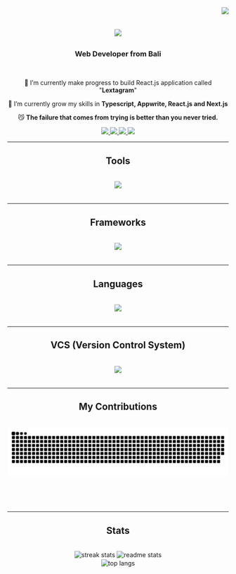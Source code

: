 <img align="right" src="https://visitor-badge.laobi.icu/badge?page_id=lexyerresta.lexyerresta" />

<h1 align="center">
    <img src="https://readme-typing-svg.herokuapp.com/?font=Righteous&size=35&center=true&vCenter=true&width=500&height=70&duration=4000&lines=Welcome+to+my+profile!+👋;+I'm+Lexy+Erresta;" />
</h1>

<h3 align="center">Web Developer from Bali</h3>

<br/>

<div align="center">
 
🚀 I’m currently make progress to build React.js application called "**Lextagram**"
 
🎢 I’m currently grow my skills in **Typescript, Appwrite, React.js and Next.js**

😼 **The failure that comes from trying is better than you never tried.**

 </div>

<div align="center"> 
  <a href="https://linkedin.com/in/lexyerresta">
    <img src="https://img.shields.io/badge/LinkedIn-0077B5?style=for-the-badge&logo=linkedin&logoColor=white" />
  </a>
  <a href="https://stackoverflow.com/users/21850134/lexy-erresta">
    <img src="https://img.shields.io/badge/StackOverFlow-cd7024?style=for-the-badge&logo=stackoverflow&logoColor=white" />
  </a>
  <a href="mailto:errestlegends@gmail.com">
    <img src="https://img.shields.io/badge/Gmail-FFFFFF?style=for-the-badge&logo=gmail&logoColor=red" />
  </a>
  <a href="https://lexanimelist.vercel.app/">
     <img src="https://img.shields.io/badge/LexAnimeList-FFC639?style=for-the-badge&logo=vercel&logoColor=black" />
  </a>
</div>

<hr/>
 
<h2 align="center">Tools</h2>
<br/>
<div align="center">
    <img src="https://skillicons.dev/icons?i=vite,vercel,nodejs,prisma,vscode,appwrite,stackoverflow,discord,codepen,mysql,figma" />
</div>

<br/>
<hr/>

<h2 align="center">Frameworks</h2>
<br/>
<div align="center">
    <img src="https://skillicons.dev/icons?i=nextjs,react,tailwind,laravel,bootstrap" />
</div>

<br/>
<hr/>

<h2 align="center">Languages</h2>
<br/>
<div align="center">
    <img src="https://skillicons.dev/icons?i=typescript,javascript,php,css,html" />
</div>

<br/>
<hr/>

<h2 align="center">VCS (Version Control System)</h2>
<br/>
<div align="center">
    <img src="https://skillicons.dev/icons?i=github,git" />
</div>

<br/>
<hr/>

<div align="center">
  <h2>My Contributions</h2>
  <br>
  <img alt="snake eating my contributions" src="https://raw.githubusercontent.com/lexyerresta/lexyerresta/output/github-contribution-grid-snake.svg" />
  
  <br/><br/><br/>
</div>

<hr/>

<h2 align="center">Stats</h2>
<br>
<div align=center>
  <img width=390 src="https://streak-stats.demolab.com/?user=lexyerresta&count_private=true&theme=react&border_radius=10" alt="streak stats"/>
  <img width=390 src="https://github-readme-stats.vercel.app/api?username=lexyerresta&count_private=true&show_icons=true&theme=react&rank_icon=github&border_radius=10" alt="readme stats" />
  <br/>
  <img width=325 align="center" src="https://github-readme-stats.vercel.app/api/top-langs/?username=lexyerresta&hide=HTML&langs_count=8&layout=compact&theme=react&border_radius=10&size_weight=0.5&count_weight=0.5&exclude_repo=github-readme-stats" alt="top langs" />
</div>

<br/><br/>
